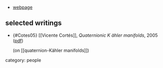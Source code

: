 

* [webpage](http://www.math.uni-hamburg.de/home/cortes/)

## selected writings

* {#Cotes05} [[Vicente Cortés]], _Quaternionic K ̈ahler manifolds_, 2005 ([pdf](https://www2.math.hu-berlin.de/gradkoll/Cortes_vorlesung1_handout.pdf))

  (on [[quaternion-Kähler manifolds]])

category: people
